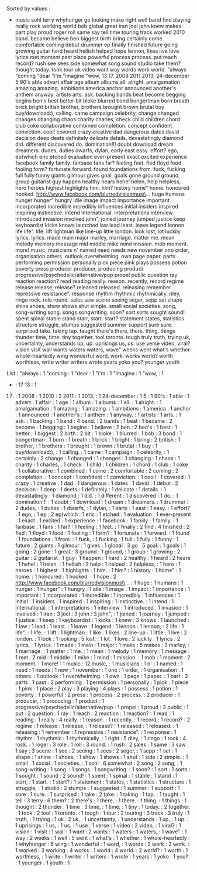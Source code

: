 Sorted by values :
- music sohl terry whyhunger go looking make right well band find playing really rock working world bob global great iran joel john knew makes part play proud roger roll same say tell time touring track worked 2010 band. became believe ben biggest birth bring certainly come comfortable coming debut drummer ep finally finished future going growing guitar hard heard hellish helped hope lennon, likes live love lyrics met moment past place powerful process process. put reach record? rush see sees side somewhat song sound studio take them? thought today. took tour uk video want way words work world. "always "coming "dear "i'm "imagine "wow, 13 17. 2008 2011 2013, 24-december 5 90's able advert affair age album albums all. alright. amalgamation amazing amazing. ambitions america anchor announced another's anthem anyway. artists arts. ask. backing bands beat become begging begins ben's best better bit bloke blurred bond bongertman born breath brick bright british brother, brothers brought brown brutal buy buy/download:), calling. came campaign celebrity, change changed changes changing chaos charity charles, check child children chord club coke collaborative combined completion. concept confident conviction. cool! covered crazy creative dad dangerous dates david decision deep deets definitely delicate details. devastatingly diamond did. different discovered do. domination!!! doubt download dream dreamers. dudes, duties dwarfs, dylan, early east easy. effort? ego, ep(which eric etched evaluation ever-present exact excited experience facebook family family. fanbase fans far? feeling feet. fled floyd food fooling form? fortunate forward. found foundations from. fuck, fucking full fully funny giants gilmour gives goal. goals gone ground ground, group guitarist guy happen healthy hears hehe! helen, help helpless, hero heroes highest highlights him. him? history home" home. honoured hooked. http://www.facebook.com/blurredvisionmus\\... huge humans hunger hunger" hungry idle image impact importance important incorporated incredible incredibly influences initial insiders inspired inspiring instinctive. intend international. interpretations interview introduced invasion involved john", joined journey jumped justice keep keyboardist kicks knows launched law lead least. leave legend lennon life life". life. lift lightman like line-up little london. look lost, lot luckily lyrics, lyrics. made main major marley, marriage. matter me. mean melody memory message mid middle mike mind mission. mob moment. more! music, musicians n' named need needs new november ono order, organisation others. outlook overwhelming. own page paper. parts performing permission personally pick piece pink plays possess potion poverty press producer producer, producing product progressive/psychedelic/alternative/pop propel public question ray reaction reaction? read reading really. reason. recently, record regime release release, release? released released. releasing remember repressive resistance". response rhythm rhythmic rhythmically. riley, ringo rock. role round. sales saw scene seeing seger, sepp set shape shine shoes, show shows shut simple. small social societies. song, song-writing song. songs songwriting. soon? sort sorts sought sound! spent spinal stable stand starr, start. start? statement states, statistics structure struggle, stumps suggested summer support sure sure. surprised take. taking tap. taught there's there, there. thing. things thunder time, time. tiny together. tool toronto. tough truly truth, trying uk, uncertainty, understands up, up. uprisings us, us. use verse video, viral? vision visit wall wants waters waters, wave" weeks went what's whether whole-heartedly wing wonderful word, work. works world? worth worthless, write writer writers wrote years yoko you? younger youth 

List :
"always : 1
"coming : 1
"dear : 1
"i'm : 1
"imagine : 1
"wow, : 1
- : 17
13 : 1
17. : 1
2008 : 1
2010 : 2
2011 : 1
2013, : 1
24-december : 1
5 : 1
90's : 1
able : 1
advert : 1
affair : 1
age : 1
album : 1
albums : 1
all. : 1
alright. : 1
amalgamation : 1
amazing : 1
amazing. : 1
ambitions : 1
america : 1
anchor : 1
announced : 1
another's : 1
anthem : 1
anyway. : 1
artists : 1
arts. : 1
ask. : 1
backing : 1
band : 4
band. : 2
bands : 1
beat : 1
became : 2
become : 1
begging : 1
begins : 1
believe : 2
ben : 2
ben's : 1
best : 1
better : 1
biggest : 2
birth : 2
bit : 1
bloke : 1
blurred : 1
bob : 3
bond : 1
bongertman : 1
born : 1
breath : 1
brick : 1
bright : 1
bring : 2
british : 1
brother, : 1
brothers : 1
brought : 1
brown : 1
brutal : 1
buy : 1
buy/download:), : 1
calling. : 1
came : 1
campaign : 1
celebrity, : 1
certainly : 2
change : 1
changed : 1
changes : 1
changing : 1
chaos : 1
charity : 1
charles, : 1
check : 1
child : 1
children : 1
chord : 1
club : 1
coke : 1
collaborative : 1
combined : 1
come : 2
comfortable : 2
coming : 2
completion. : 1
concept : 1
confident : 1
conviction. : 1
cool! : 1
covered : 1
crazy : 1
creative : 1
dad : 1
dangerous : 1
dates : 1
david : 1
debut : 2
decision : 1
deep : 1
deets : 1
definitely : 1
delicate : 1
details. : 1
devastatingly : 1
diamond : 1
did. : 1
different : 1
discovered : 1
do. : 1
domination!!! : 1
doubt : 1
download : 1
dream : 1
dreamers. : 1
drummer : 2
dudes, : 1
duties : 1
dwarfs, : 1
dylan, : 1
early : 1
east : 1
easy. : 1
effort? : 1
ego, : 1
ep : 2
ep(which : 1
eric : 1
etched : 1
evaluation : 1
ever-present : 1
exact : 1
excited : 1
experience : 1
facebook : 1
family : 1
family. : 1
fanbase : 1
fans : 1
far? : 1
feeling : 1
feet. : 1
finally : 2
find : 4
finished : 2
fled : 1
floyd : 1
food : 1
fooling : 1
form? : 1
fortunate : 1
forward. : 1
found : 1
foundations : 1
from. : 1
fuck, : 1
fucking : 1
full : 1
fully : 1
funny : 1
future : 2
giants : 1
gilmour : 1
gives : 1
global : 3
go : 5
goal. : 1
goals : 1
going : 2
gone : 1
great : 3
ground : 1
ground, : 1
group : 1
growing : 2
guitar : 2
guitarist : 1
guy : 1
happen : 1
hard : 2
healthy : 1
heard : 2
hears : 1
hehe! : 1
helen, : 1
hellish : 2
help : 1
helped : 2
helpless, : 1
hero : 1
heroes : 1
highest : 1
highlights : 1
him. : 1
him? : 1
history : 1
home" : 1
home. : 1
honoured : 1
hooked. : 1
hope : 2
http://www.facebook.com/blurredvisionmus\\... : 1
huge : 1
humans : 1
hunger : 1
hunger" : 1
hungry : 1
idle : 1
image : 1
impact : 1
importance : 1
important : 1
incorporated : 1
incredible : 1
incredibly : 1
influences : 1
initial : 1
insiders : 1
inspired : 1
inspiring : 1
instinctive. : 1
intend : 1
international. : 1
interpretations : 1
interview : 1
introduced : 1
invasion : 1
involved : 1
iran : 3
joel : 3
john : 3
john", : 1
joined : 1
journey : 1
jumped : 1
justice : 1
keep : 1
keyboardist : 1
kicks : 1
knew : 3
knows : 1
launched : 1
law : 1
lead : 1
least. : 1
leave : 1
legend : 1
lennon : 1
lennon, : 2
life : 1
life". : 1
life. : 1
lift : 1
lightman : 1
like : 1
likes : 2
line-up : 1
little : 1
live : 2
london. : 1
look : 1
looking : 5
lost, : 1
lot : 1
love : 2
luckily : 1
lyrics : 2
lyrics, : 1
lyrics. : 1
made : 1
main : 1
major : 1
make : 5
makes : 3
marley, : 1
marriage. : 1
matter : 1
me. : 1
mean : 1
melody : 1
memory : 1
message : 1
met : 2
mid : 1
middle : 1
mike : 1
mind : 1
mission. : 1
mob : 1
moment : 2
moment. : 1
more! : 1
music : 12
music, : 1
musicians : 1
n' : 1
named : 1
need : 1
needs : 1
new : 1
november : 1
ono : 1
order, : 1
organisation : 1
others. : 1
outlook : 1
overwhelming. : 1
own : 1
page : 1
paper. : 1
part : 3
parts : 1
past : 2
performing : 1
permission : 1
personally : 1
pick : 1
piece : 1
pink : 1
place : 2
play : 3
playing : 4
plays : 1
possess : 1
potion : 1
poverty : 1
powerful : 2
press : 1
process : 2
process. : 2
producer : 1
producer, : 1
producing : 1
product : 1
progressive/psychedelic/alternative/pop : 1
propel : 1
proud : 3
public : 1
put : 2
question : 1
ray : 1
reach : 2
reaction : 1
reaction? : 1
read : 1
reading : 1
really : 4
really. : 1
reason. : 1
recently, : 1
record : 1
record? : 2
regime : 1
release : 1
release, : 1
release? : 1
released : 1
released. : 1
releasing : 1
remember : 1
repressive : 1
resistance". : 1
response : 1
rhythm : 1
rhythmic : 1
rhythmically. : 1
right : 5
riley, : 1
ringo : 1
rock : 4
rock. : 1
roger : 3
role : 1
roll : 3
round. : 1
rush : 2
sales : 1
same : 3
saw : 1
say : 3
scene : 1
see : 2
seeing : 1
sees : 2
seger, : 1
sepp : 1
set : 1
shape : 1
shine : 1
shoes, : 1
show : 1
shows : 1
shut : 1
side : 2
simple. : 1
small : 1
social : 1
societies. : 1
sohl : 6
somewhat : 2
song : 2
song, : 1
song-writing : 1
song. : 1
songs : 1
songwriting. : 1
soon? : 1
sort : 1
sorts : 1
sought : 1
sound : 2
sound! : 1
spent : 1
spinal : 1
stable : 1
stand : 1
starr, : 1
start. : 1
start? : 1
statement : 1
states, : 1
statistics : 1
structure : 1
struggle, : 1
studio : 2
stumps : 1
suggested : 1
summer : 1
support : 1
sure : 1
sure. : 1
surprised : 1
take : 2
take. : 1
taking : 1
tap. : 1
taught : 1
tell : 3
terry : 6
them? : 2
there's : 1
there, : 1
there. : 1
thing. : 1
things : 1
thought : 2
thunder : 1
time : 3
time, : 1
time. : 1
tiny : 1
today. : 2
together. : 1
took : 2
tool : 1
toronto. : 1
tough : 1
tour : 2
touring : 3
track : 3
truly : 1
truth, : 1
trying : 1
uk : 2
uk, : 1
uncertainty, : 1
understands : 1
up, : 1
up. : 1
uprisings : 1
us, : 1
us. : 1
use : 1
verse : 1
video : 2
video, : 1
viral? : 1
vision : 1
visit : 1
wall : 1
want : 2
wants : 1
waters : 1
waters, : 1
wave" : 1
way : 2
weeks : 1
well : 5
went : 1
what's : 1
whether : 1
whole-heartedly : 1
whyhunger : 6
wing : 1
wonderful : 1
word, : 1
words : 2
work : 2
work. : 1
worked : 3
working : 4
works : 1
world : 4
world. : 2
world? : 1
worth : 1
worthless, : 1
write : 1
writer : 1
writers : 1
wrote : 1
years : 1
yoko : 1
you? : 1
younger : 1
youth : 1
